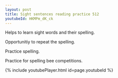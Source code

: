```yaml
---
layout: post
title: Sight sentences reading practice 512
youtubeId: HKMPm_dK_ck
---
```

 
 
Helps to learn sight words and their spelling.

Opportunitiy to repeat the spelling. 

Practice spelling. 
 
Practice for spelling bee competitions. 
 
{% include youtubePlayer.html id=page.youtubeId %}
 
 
